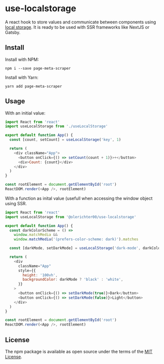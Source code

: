 # use-localstorage

A react hook to store values and communicate between components using [local storage](https://developer.mozilla.org/en-US/docs/Web/API/Window/localStorage). It is ready to be used with SSR frameworks like NextJS or Gatsby.

## Install

Install with NPM:

```
npm i --save page-meta-scraper
```

Install with Yarn:

```
yarn add page-meta-scraper
```

## Usage

With an initial value:

```javascript
import React from 'react'
import useLocalStorage from './useLocalStorage'

export default function App() {
  const [count, setCount] = useLocalStorage('key', 1)

  return (
    <div className="App">
      <button onClick={() => setCount(count + 1)}>+</button>
      <div>Count: {count}</div>
    </div>
  )
}

const rootElement = document.getElementById('root')
ReactDOM.render(<App />, rootElement)
```

With a function as inital value (usefull when accessing the window object using SSR.

```javascript
import React from 'react'
import useLocalStorage from '@olerichter00/use-localstorage'

export default function App() {
  const darkColorScheme = () =>
    window.matchMedia &&
    window.matchMedia('(prefers-color-scheme: dark)').matches

  const [darkMode, setDarkMode] = useLocalStorage('dark-mode', darkColorScheme)

  return (
    <div
      className="App"
      style={{
        height: '100vh',
        backgroundColor: darkMode ? 'black' : 'white',
      }}
    >
      <button onClick={() => setDarkMode(true)}>Dark</button>
      <button onClick={() => setDarkMode(false)}>Light</button>
    </div>
  )
}

const rootElement = document.getElementById('root')
ReactDOM.render(<App />, rootElement)
```

## License

The npm package is available as open source under the terms of the [MIT License](https://opensource.org/licenses/MIT).
